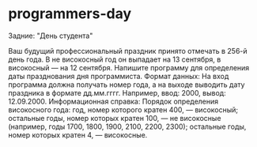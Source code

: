# programmers-day
Задние: "День студента"

Ваш будущий профессиональный праздник принято отмечать в 256-й день года. В не високосный год он выпадает на 13 сентября, в високосный — на 12 сентября. Напишите программу для определения даты празднования дня программиста.
Формат данных:
На вход программа должна получать номер года, а на выходе выводить дату праздника в формате дд.мм.гггг.
Например, ввод: 2000, вывод: 12.09.2000.
Информационная справка:
Порядок определения високосного года:
год, номер которого кратен 400, — високосный;
остальные годы, номер которых кратен 100, — не високосные (например, годы 1700, 1800, 1900, 2100, 2200, 2300);
остальные годы, номер которых кратен 4, — високосные.

